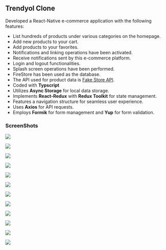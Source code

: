 ## Trendyol Clone

Developed a React-Native e-commerce application with the following features:

- List hundreds of products under various categories on the homepage.
- Add new products to your cart.
- Add products to your favorites.
- Notifications and linking operations have been activated.
- Receive notifications sent by this e-commerce platform.
- Login and logout functionalities.
- Splash screen operations have been performed.
- FireStore has been used as the database.
- The API used for product data is [Fake Store API](https://fakestoreapi.com/docs).
- Coded with **Typscript**
- Utilizes **Async Storage** for local data storage.
- Implements **React-Redux** with **Redux Toolkit** for state management.
- Features a navigation structure for seamless user experience.
- Uses **Axios** for API requests.
- Employs **Formik** for form management and **Yup** for form validation.

### ScreenShots

![](screenShots/ekran1.png)

![](screenShots/ekran2.png)

![](screenShots/ekran3.png)

![](screenShots/ekran4.png)

![](screenShots/ekran5.png)

![](screenShots/ekran6.png)

![](screenShots/ekran7.png)

![](screenShots/ekran8.png)

![](screenShots/ekran9.png)

![](screenShots/ekran10.png)

![](screenShots/ekran11.png)

![](screenShots/ekran12.png)
